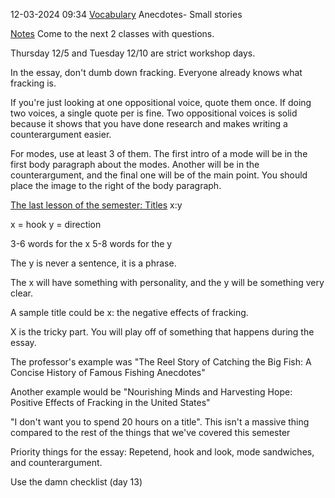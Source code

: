 12-03-2024  09:34
<u>Vocabulary</u>
Anecdotes- Small stories

<u>Notes</u>
Come to the next 2 classes with questions.

Thursday 12/5 and Tuesday 12/10 are strict workshop days.

In the essay, don't dumb down fracking. Everyone already knows what fracking is. 

If you're just looking at one oppositional voice, quote them once. If doing two voices, a single quote per is fine. Two oppositional voices is solid because it shows that you have done research and makes writing a counterargument easier. 

For modes, use at least 3 of them. The first intro of a mode will be in the first body paragraph about the modes. Another will be in the counterargument, and the final one will be of the main point. You should place the image to the right of the body paragraph. 

<u>The last lesson of the semester: Titles</u>
x:y

x = hook
y = direction

3-6 words for the x
5-8 words for the y

The y is never a sentence, it is a phrase.

The x will have something with personality, and the y will be something very clear. 

A sample title could be x: the negative effects of fracking.

X is the tricky part. You will play off of something that happens during the essay. 

The professor's example was "The Reel Story of Catching the Big Fish: A Concise History of Famous Fishing Anecdotes"

Another example would be "Nourishing Minds and Harvesting Hope: Positive Effects of Fracking in the United States"

"I don't want you to spend 20 hours on a title". This isn't a massive thing compared to the rest of the things that we've covered this semester

Priority things for the essay: Repetend, hook and look, mode sandwiches, and counterargument.

Use the damn checklist (day 13)
